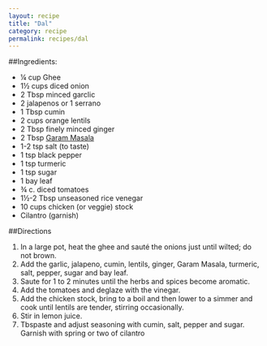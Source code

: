 ```yaml
---
layout: recipe
title: "Dal"
category: recipe
permalink: recipes/dal
---
```


##Ingredients:		
 - &frac14; cup Ghee
 - 1&frac12; cups diced onion
 - 2 Tbsp minced garclic
 - 2 jalapenos or 1 serrano
 - 1 Tbsp cumin
 - 2 cups orange lentils
 - 2 Tbsp finely minced ginger
 - 2 Tbsp [Garam Masala](../garam-masala/)
 - 1-2 tsp salt (to taste)
 - 1 tsp black pepper
 - 1 tsp turmeric
 - 1 tsp sugar
 - 1 bay leaf
 - &frac34; c. diced tomatoes
 - 1&frac12;-2 Tbsp unseasoned rice venegar
 - 10 cups chicken (or veggie) stock
 - Cilantro (garnish)

##Directions
1. In a large pot, heat the ghee and saut&#0233; the onions just until wilted; do not brown.
2. Add the garlic, jalapeno, cumin, lentils, ginger, Garam Masala, turmeric, salt, pepper, sugar and bay leaf.
3. Saute for 1 to 2 minutes until the herbs and spices become aromatic.
4. Add the tomatoes and deglaze with the vinegar.
5. Add the chicken stock, bring to a boil and then lower to a simmer and cook until lentils are tender, stirring occasionally.
6. Stir in lemon juice.
7. Tbspaste and adjust seasoning with cumin, salt, pepper and sugar. Garnish with spring or two of cilantro
